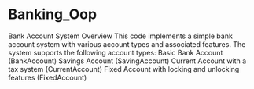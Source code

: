 # Banking_Oop
Bank Account System Overview
This code implements a simple bank account system with various account types and associated features. The system supports the following account types:
  Basic Bank Account (BankAccount)
  Savings Account (SavingAccount)
  Current Account with a tax system (CurrentAccount)
  Fixed Account with locking and unlocking features (FixedAccount)
